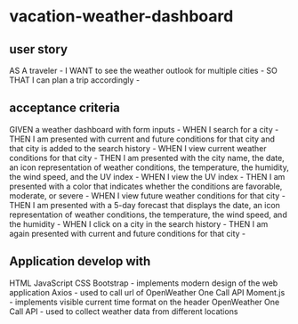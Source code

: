 # vacation-weather-dashboard

## user story
AS A traveler -
I WANT to see the weather outlook for multiple cities -
SO THAT I can plan a trip accordingly -

## acceptance criteria
GIVEN a weather dashboard with form inputs -
WHEN I search for a city -
THEN I am presented with current and future conditions for that city and that city is added to the search history -
WHEN I view current weather conditions for that city -
THEN I am presented with the city name, the date, an icon representation of weather conditions, the temperature, the humidity, the wind speed, and the UV index -
WHEN I view the UV index -
THEN I am presented with a color that indicates whether the conditions are favorable, moderate, or severe -
WHEN I view future weather conditions for that city -
THEN I am presented with a 5-day forecast that displays the date, an icon representation of weather conditions, the temperature, the wind speed, and the humidity -
WHEN I click on a city in the search history -
THEN I am again presented with current and future conditions for that city -

## Application develop with 
HTML
JavaScript 
CSS
Bootstrap - implements modern design of the web application 
Axios - used to call url of OpenWeather One Call API
Moment.js - implements visible current time format on the header
OpenWeather One Call API - used to collect weather data from different locations
